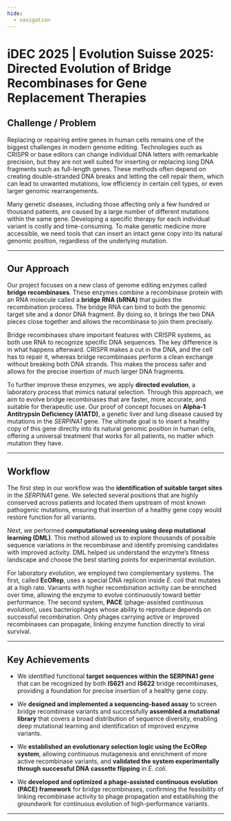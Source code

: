 ```yaml
---
hide:
  - navigation
---
```


 
# iDEC 2025 | Evolution Suisse 2025: Directed Evolution of Bridge Recombinases for Gene Replacement Therapies



## Challenge / Problem  

Replacing or repairing entire genes in human cells remains one of the biggest challenges in modern genome editing. Technologies such as CRISPR or base editors can change individual DNA letters with remarkable precision, but they are not well suited for inserting or replacing long DNA fragments such as full-length genes. These methods often depend on creating double-stranded DNA breaks and letting the cell repair them, which can lead to unwanted mutations, low efficiency in certain cell types, or even larger genomic rearrangements.  

Many genetic diseases, including those affecting only a few hundred or thousand patients, are caused by a large number of different mutations within the same gene. Developing a specific therapy for each individual variant is costly and time-consuming. To make genetic medicine more accessible, we need tools that can insert an intact gene copy into its natural genomic position, regardless of the underlying mutation.  

---

## Our Approach  

Our project focuses on a new class of genome editing enzymes called **bridge recombinases**. These enzymes combine a recombinase protein with an RNA molecule called a **bridge RNA (bRNA)** that guides the recombination process. The bridge RNA can bind to both the genomic target site and a donor DNA fragment. By doing so, it brings the two DNA pieces close together and allows the recombinase to join them precisely.  

Bridge recombinases share important features with CRISPR systems, as both use RNA to recognize specific DNA sequences. The key difference is in what happens afterward. CRISPR makes a cut in the DNA, and the cell has to repair it, whereas bridge recombinases perform a clean exchange without breaking both DNA strands. This makes the process safer and allows for the precise insertion of much larger DNA fragments.  

To further improve these enzymes, we apply **directed evolution**, a laboratory process that mimics natural selection. Through this approach, we aim to evolve bridge recombinases that are faster, more accurate, and suitable for therapeutic use. Our proof of concept focuses on **Alpha-1 Antitrypsin Deficiency (A1ATD)**, a genetic liver and lung disease caused by mutations in the *SERPINA1* gene. The ultimate goal is to insert a healthy copy of this gene directly into its natural genomic position in human cells, offering a universal treatment that works for all patients, no matter which mutation they have.  

---

## Workflow  

The first step in our workflow was the **identification of suitable target sites** in the *SERPINA1* gene. We selected several positions that are highly conserved across patients and located them upstream of most known pathogenic mutations, ensuring that insertion of a healthy gene copy would restore function for all variants.  

Next, we performed **computational screening using deep mutational learning (DML)**. This method allowed us to explore thousands of possible sequence variations in the recombinase and identify promising candidates with improved activity. DML helped us understand the enzyme’s fitness landscape and choose the best starting points for experimental evolution.  

For laboratory evolution, we employed two complementary systems. The first, called **EcORep**, uses a special DNA replicon inside *E. coli* that mutates at a high rate. Variants with higher recombination activity can be enriched over time, allowing the enzyme to evolve continuously toward better performance. The second system, **PACE** (phage-assisted continuous evolution), uses bacteriophages whose ability to reproduce depends on successful recombination. Only phages carrying active or improved recombinases can propagate, linking enzyme function directly to viral survival.  

---

## Key Achievements  

- We identified functional **target sequences within the SERPINA1 gene** that can be recognized by both **IS621** and **IS622** bridge recombinases, providing a foundation for precise insertion of a healthy gene copy.  

- We **designed and implemented a sequencing-based assay** to screen bridge recombinase variants and successfully **assembled a mutational library** that covers a broad distribution of sequence diversity, enabling deep mutational learning and identification of improved enzyme variants.  

- We **established an evolutionary selection logic using the EcORep system**, allowing continuous mutagenesis and enrichment of more active recombinase variants, and **validated the system experimentally through successful DNA cassette flipping** in *E. coli*.  

- We **developed and optimized a phage-assisted continuous evolution (PACE) framework** for bridge recombinases, confirming the feasibility of linking recombinase activity to phage propagation and establishing the groundwork for continuous evolution of high-performance variants.  
---

